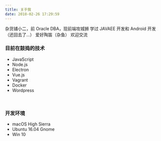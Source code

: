 ```yaml
---
title: 关于我
date: 2018-02-26 17:29:59
---
```


杂货铺小二，前 Oracle DBA，现前端攻城狮
学过 JAVAEE 开发和 Android 开发（还回去了...）
爱好陶笛（杂鱼）
欢迎交流

### 目前在鼓捣的技术
- JavaScript
- Node.js
- Electron
- Vue.js
- Vagrant
- Docker
- Wordpress

<br>

### 开发环境
- macOS High Sierra
- Ubuntu 16.04 Gnome
- Win 10 
